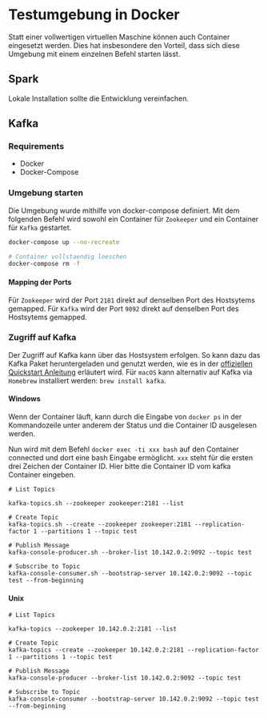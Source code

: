 # Testumgebung in Docker

Statt einer vollwertigen virtuellen Maschine können auch Container eingesetzt werden.
Dies hat insbesondere den Vorteil, dass sich diese Umgebung mit einem einzelnen Befehl starten lässt.

## Spark

Lokale Installation sollte die Entwicklung vereinfachen.


## Kafka

### Requirements

* Docker
* Docker-Compose

### Umgebung starten

Die Umgebung wurde mithilfe von docker-compose definiert.
Mit dem folgenden Befehl wird sowohl ein Container für `Zookeeper` und ein Container für `Kafka` gestartet.

```sh
docker-compose up --no-recreate

# Container vollstaendig loeschen
docker-compose rm -f
```

#### Mapping der Ports

Für `Zookeeper` wird der Port `2181` direkt auf denselben Port des Hostsytems gemapped.
Für `Kafka` wird der Port `9092` direkt auf denselben Port des Hostsytems gemapped.

### Zugriff auf Kafka

Der Zugriff auf Kafka kann über das Hostsystem erfolgen.
So kann dazu das Kafka Paket heruntergeladen und genutzt werden, wie es in der [offiziellen Quickstart Anleitung](https://kafka.apache.org/quickstart) erläutert wird.
Für `macOS` kann alternativ auf Kafka via `Homebrew` installiert werden: `brew install kafka`.


#### Windows

Wenn der Container läuft, kann durch die Eingabe von `docker ps` in der Kommandozeile unter anderem der Status und die Container ID ausgelesen werden.

Nun wird mit dem Befehl `docker exec -ti xxx bash` auf den Container connected und dort eine bash Eingabe ermöglicht. `xxx` steht für die ersten drei Zeichen der Container ID. Hier bitte die Container ID vom kafka Container eingeben.

```
# List Topics

kafka-topics.sh --zookeeper zookeeper:2181 --list

# Create Topic
kafka-topics.sh --create --zookeeper zookeeper:2181 --replication-factor 1 --partitions 1 --topic test

# Publish Message
kafka-console-producer.sh --broker-list 10.142.0.2:9092 --topic test

# Subscribe to Topic
kafka-console-consumer.sh --bootstrap-server 10.142.0.2:9092 --topic test --from-beginning
```

#### Unix

```
# List Topics

kafka-topics --zookeeper 10.142.0.2:2181 --list

# Create Topic
kafka-topics --create --zookeeper 10.142.0.2:2181 --replication-factor 1 --partitions 1 --topic test

# Publish Message
kafka-console-producer --broker-list 10.142.0.2:9092 --topic test

# Subscribe to Topic
kafka-console-consumer --bootstrap-server 10.142.0.2:9092 --topic test --from-beginning
```
